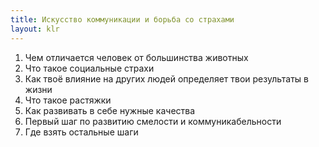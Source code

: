 ```yaml
---
title: Искусство коммуникации и борьба со страхами
layout: klr
---
```


1. Чем отличается человек от большинства животных
2. Что такое социальные страхи
3. Как твоё влияние на других людей определяет твои результаты в жизни
4. Что такое растяжки
5. Как развивать в себе нужные качества
6. Первый шаг по развитию смелости и коммуникабельности
7. Где взять остальные шаги
